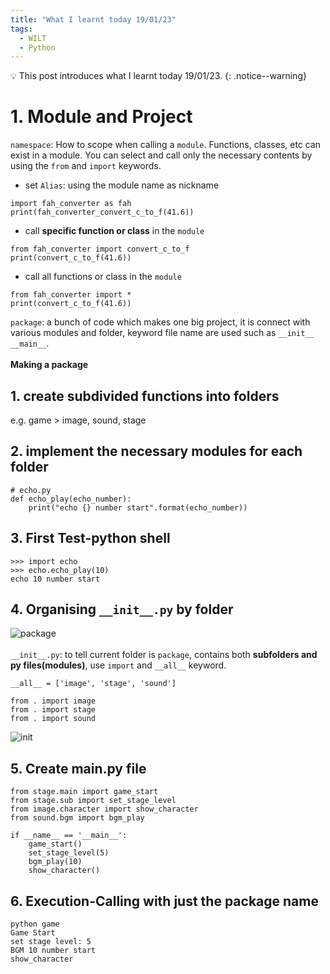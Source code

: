 ```yaml
---
title: "What I learnt today 19/01/23"
tags:
  - WILT
  - Python
---
```

💡 This post introduces what I learnt today 19/01/23.
{: .notice--warning}

# 1. Module and Project
`namespace`: How to scope when calling a `module`. Functions, classes, etc can exist in a module. You can select and call only the necessary contents by using the `from` and `import` keywords.
- set `Alias`: using the module name as nickname
```
import fah_converter as fah
print(fah_converter_convert_c_to_f(41.6))
```
- call **specific function or class** in the `module`
```
from fah_converter import convert_c_to_f
print(convert_c_to_f(41.6))
```
- call all functions or class in the `module`
```
from fah_converter import *
print(convert_c_to_f(41.6))
```

`package`: a bunch of code which makes one big project, it is connect with various modules and folder, keyword file name are used such as `__init__` `__main__`.
<br>
<br>
**Making a package**
## 1. create subdivided functions into folders
e.g. game > image, sound, stage
## 2. implement the necessary modules for each folder
```
# echo.py
def echo_play(echo_number):
    print("echo {} number start".format(echo_number))
```
## 3. First Test-python shell
```
>>> import echo
>>> echo.echo_play(10)
echo 10 number start
```
## 4. Organising `__init__.py` by folder
![package](https://user-images.githubusercontent.com/40441643/213643235-5bc9554b-3733-4a09-96d8-43a3b1b49d06.PNG)
<br>
<br>
`__init__.py`: to tell current folder is `package`, contains both **subfolders and py files(modules)**, use `import` and `__all__` keyword.

```
__all__ = ['image', 'stage', 'sound']

from . import image
from . import stage
from . import sound
```
![init](https://user-images.githubusercontent.com/40441643/213644427-79f90121-391f-43f6-a00d-5ffd51feedc7.PNG)

## 5. Create __main__.py file

```
from stage.main import game_start
from stage.sub import set_stage_level
from image.character import show_character
from sound.bgm import bgm_play

if __name__ == '__main__':
    game_start()
    set_stage_level(5)
    bgm_play(10)
    show_character()
```
## 6. Execution-Calling with just the package name
```
python game
Game Start
set stage level: 5
BGM 10 number start
show_character
```
